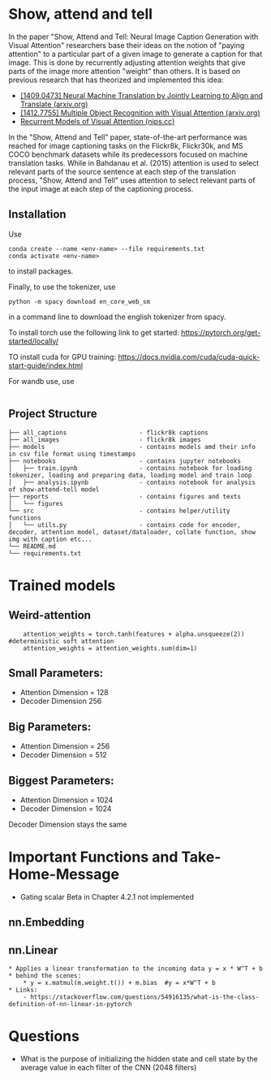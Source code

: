 # Show, attend and tell

In the paper "Show, Attend and Tell: Neural Image Caption Generation with Visual Attention" researchers base their ideas on the notion of "paying attention" to a particular part of a given image to generate a caption for that image. This is done by recurrently adjusting attention weights that give parts of the image more attention "weight" than others. It is based on previous research that has theorized and implemented this idea: 
* [[1409.0473] Neural Machine Translation by Jointly Learning to Align and Translate (arxiv.org)](https://arxiv.org/abs/1409.0473)
* [[1412.7755] Multiple Object Recognition with Visual Attention (arxiv.org)](https://arxiv.org/abs/1412.7755)
* [Recurrent Models of Visual Attention (nips.cc)](https://papers.nips.cc/paper/2014/hash/09c6c3783b4a70054da74f2538ed47c6-Abstract.html)

In the "Show, Attend and Tell" paper, state-of-the-art performance was reached for image captioning tasks on the Flickr8k, Flickr30k, and MS COCO benchmark datasets while its predecessors focused on machine translation tasks. While in Bahdanau et al. (2015) attention is used to select relevant parts of the source sentence at each step of the translation process, "Show, Attend and Tell" uses attention to select relevant parts of the input image at each step of the captioning process.

## Installation 

Use

```
conda create --name <env-name> --file requirements.txt
conda activate <env-name>
```

to install packages.

Finally, to use the tokenizer, use

```
python -m spacy download en_core_web_sm
```

in a command line to download the english tokenizer from spacy.

To install torch use the following link to get started: https://pytorch.org/get-started/locally/

TO install cuda for GPU training: https://docs.nvidia.com/cuda/cuda-quick-start-guide/index.html

For wandb use, use

```
```

## Project Structure

```
├── all_captions                    - flickr8k captions
├── all_images                      - flickr8k images
├── models                          - contains models amd their info in csv file format using timestamps
├── notebooks                       - contains jupyter notebooks 
│   ├── train.ipynb                 - contains notebook for loading tokenizer, loading and preparing data, loading model and train loop
│   ├── analysis.ipynb              - contains notebook for analysis of show-attend-tell model
├── reports                         - contains figures and texts
│   └── figures
└── src                             - contains helper/utility functions
│   └── utils.py                    - contains code for encoder, decoder, attention model, dataset/dataloader, collate function, show img with caption etc...
└── README.md
└── requirements.txt

```

# Trained models

## Weird-attention
        attention_weights = torch.tanh(features + alpha.unsqueeze(2)) #deterministic soft attention 
        attention_weights = attention_weights.sum(dim=1)

## Small Parameters:
  * Attention Dimension = 128
  * Decoder Dimension 256

## Big Parameters:
  * Attention Dimension = 256
  * Decoder Dimension = 512

## Biggest Parameters:
  * Attention Dimension = 1024
  * Decoder Dimension = 1024

Decoder Dimension stays the same


# Important Functions and Take-Home-Message

* Gating scalar Beta in Chapter 4.2.1 not implemented

## nn.Embedding

## nn.Linear

    * Applies a linear transformation to the incoming data y = x * W^T + b
    * behind the scenes:
        * y = x.matmul(m.weight.t()) + m.bias  #y = x*W^T + b
    * Links:
        - https://stackoverflow.com/questions/54916135/what-is-the-class-definition-of-nn-linear-in-pytorch

# Questions

- What is the purpose of initializing the hidden state and cell state by the average value in each filter of the CNN (2048 filters)
